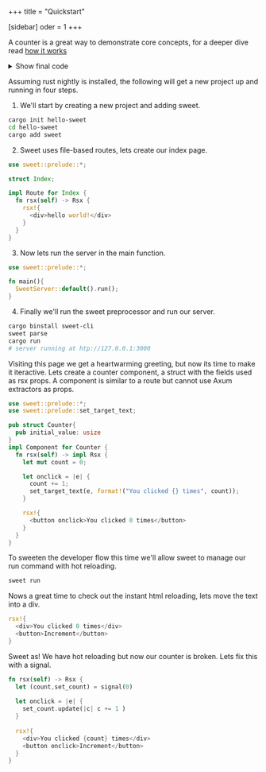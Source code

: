 +++
title = "Quickstart"

[sidebar]
oder = 1
+++

A counter is a great way to demonstrate core concepts, for a deeper dive read [how it works](./how-it-works)

<details>
<summary>Show final code</summary>
TODO
</details>

Assuming rust nightly is installed, the following will get a new project up and running in four steps.


1. We'll start by creating a new project and adding sweet.
  ```sh
  cargo init hello-sweet
  cd hello-sweet
  cargo add sweet
  ```
2. Sweet uses file-based routes, lets create our index page.
  ```rust src/pages/index.rs
  use sweet::prelude::*;
  
  struct Index;
  
  impl Route for Index {
    fn rsx(self) -> Rsx {
      rsx!{
        <div>hello world!</div>
      }
    }
  }
  ```
3. Now lets run the server in the main function.
  ```rust src/main.rs
  use sweet::prelude::*;
  
  fn main(){
    SweetServer::default().run();
  }
  ```
4. Finally we'll run the sweet preprocessor and run our server.
  ```sh
  cargo binstall sweet-cli
  sweet parse 
  cargo run
  # server running at htp://127.0.0.1:3000
  ```

Visiting this page we get a heartwarming greeting, but now its time to make it iteractive. Lets create a counter component, a struct with the fields used as rsx props. A component is similar to a route but cannot use Axum extractors as props.

```rust src/components/Counter.rs
use sweet::prelude::*;
use sweet::prelude::set_target_text;

pub struct Counter{
  pub initial_value: usize
}
impl Component for Counter {
  fn rsx(self) -> impl Rsx {
    let mut count = 0;

    let onclick = |e| {
      count += 1;
      set_target_text(e, format!("You clicked {} times", count));
    }

    rsx!{
      <button onclick>You clicked 0 times</button>
    }
  }
}
```

To sweeten the developer flow this time we'll allow sweet to manage our run command with hot reloading.
```sh
sweet run
```
Nows a great time to check out the instant html reloading, lets move the text into a div.
```rust
rsx!{
  <div>You clicked 0 times</div>
  <button>Increment</button>
}
```

Sweet as! We have hot reloading but now our counter is broken. Lets fix this with a signal.

```rust
fn rsx(self) -> Rsx {
  let (count,set_count) = signal(0)
  
  let onclick = |e| {
    set_count.update(|c| c += 1 )
  }
  
  rsx!{
    <div>You clicked {count} times</div>
    <button onclick>Increment</button>
  }
}
```